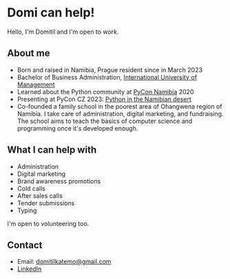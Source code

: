 # Domi can help!

Hello, I'm Domitil and I'm open to work.

## About me

-   Born and raised in Namibia, Prague resident since in March 2023
-   Bachelor of Business Administration, [International University of Management](https://ium.edu.na/)
-   Learned about the Python community at [PyCon Namibia](https://na.pycon.org/) 2020
-   Presenting at PyCon CZ 2023: [Python in the Namibian desert](https://cz.pycon.org/2023/program/talks/92/)
-   Co-founded a family school in the poorest area of Ohangwena region of Namibia.
    I take care of administration, digital marketing, and fundraising.
    The school aims to teach the basics of computer science and programming once it's developed enough.

## What I can help with

-   Administration
-   Digital marketing
-   Brand awareness promotions
-   Cold calls
-   After sales calls
-   Tender submissions
-   Typing

I'm open to volunteering too.

## Contact

- Email: domitilkatemo@gmail.com
- [LinkedIn](https://www.linkedin.com/in/domitil-katemo-850b32127/)
